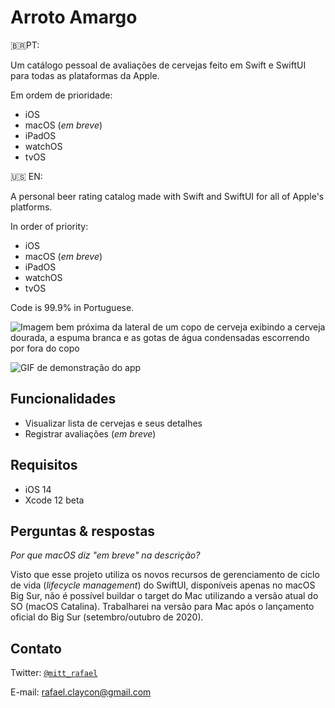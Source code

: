 # Arroto Amargo

🇧🇷PT:

Um catálogo pessoal de avaliações de cervejas feito em Swift e SwiftUI para todas as plataformas da Apple.

Em ordem de prioridade:

- iOS
- macOS (*em breve*)
- iPadOS
- watchOS
- tvOS

🇺🇸 EN:

A personal beer rating catalog made with Swift and SwiftUI for all of Apple's platforms.

In order of priority:

- iOS
- macOS (*em breve*)
- iPadOS
- watchOS
- tvOS

Code is 99.9% in Portuguese.

![Imagem bem próxima da lateral de um copo de cerveja exibindo a cerveja dourada, a espuma branca e as gotas de água condensadas escorrendo por fora do copo](Imagens/timothy-dykes-Lq1rOaigDoY-unsplash.jpg)

![GIF de demonstração do app](Imagens/app_demo.gif)

## Funcionalidades

- Visualizar lista de cervejas e seus detalhes
- Registrar avaliações (*em breve*)

## Requisitos

- iOS 14
- Xcode 12 beta

## Perguntas & respostas

*Por que macOS diz "em breve" na descrição?*

Visto que esse projeto utiliza os novos recursos de gerenciamento de ciclo de vida (*lifecycle management*) do SwiftUI, disponíveis apenas no macOS Big Sur, não é possível buildar o target do Mac utilizando a versão atual do SO (macOS Catalina). Trabalharei na versão para Mac após o lançamento oficial do Big Sur (setembro/outubro de 2020).

## Contato

Twitter: <a href="http://twitter.com/mitt_rafael" target="_blank">`@mitt_rafael`</a>

E-mail: rafael.claycon@gmail.com
